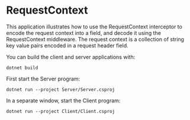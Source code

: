 # RequestContext

This application illustrates how to use the RequestContext interceptor to encode the request context into a field, and
decode it using the RequestContext middleware. The request context is a collection of string key value pairs encoded in
a request header field.

You can build the client and server applications with:

``` shell
dotnet build
```

First start the Server program:

```shell
dotnet run --project Server/Server.csproj
```

In a separate window, start the Client program:

```shell
dotnet run --project Client/Client.csproj
```
